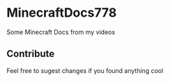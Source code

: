 # MinecraftDocs778
Some Minecraft Docs from my videos

## Contribute
Feel free to sugest changes if you found anything cool
